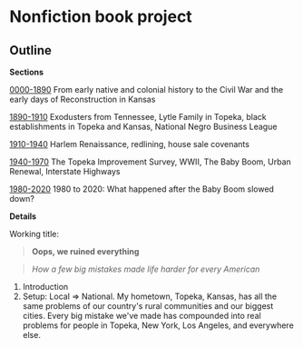 # Nonfiction book project

## Outline


**Sections**

[0000-1890](0000-1890.md) From early native and colonial history to the Civil War and the early days of Reconstruction in Kansas

[1890-1910](1890-1910.md)
Exodusters from Tennessee, Lytle Family in Topeka, black establishments in Topeka and Kansas, National Negro Business League

[1910-1940](1910-1940.md) Harlem Renaissance, redlining, house sale covenants

[1940-1970](1940-1970.md) The Topeka Improvement Survey, WWII, The Baby Boom, Urban Renewal, Interstate Highways

[1980-2020](1980-2020.md) 1980 to 2020: What happened after the Baby Boom slowed down?


**Details**





Working title: 

> **Oops, we ruined everything**

> *How a few big mistakes made life harder for every American*

1. Introduction
1. Setup: Local => National. My hometown, Topeka, Kansas, has all the same problems of our country's rural communities and our biggest cities. Every big mistake we've made has compounded into real problems for people in Topeka, New York, Los Angeles, and everywhere else. 















